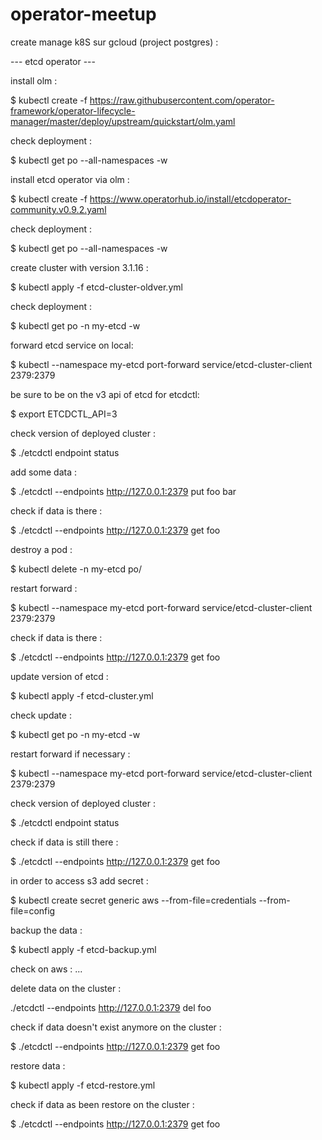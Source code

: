 # operator-meetup

create manage k8S sur gcloud (project postgres) :

--- etcd operator ---

install olm :

$ kubectl create -f https://raw.githubusercontent.com/operator-framework/operator-lifecycle-manager/master/deploy/upstream/quickstart/olm.yaml

check deployment :

$ kubectl get po --all-namespaces -w

install etcd operator via olm :

$ kubectl create -f https://www.operatorhub.io/install/etcdoperator-community.v0.9.2.yaml

check deployment :

$ kubectl get po --all-namespaces -w

create cluster with version 3.1.16 :

$ kubectl apply -f etcd-cluster-oldver.yml

check deployment :

$ kubectl get po -n my-etcd -w

forward etcd service on local:

$ kubectl --namespace my-etcd port-forward service/etcd-cluster-client 2379:2379     

be sure to be on the v3 api of etcd for etcdctl:

$ export ETCDCTL_API=3

check version of deployed cluster :

$ ./etcdctl endpoint status

add some data :

$ ./etcdctl --endpoints http://127.0.0.1:2379 put foo bar

check if data is there : 

$ ./etcdctl --endpoints http://127.0.0.1:2379 get foo

destroy a pod : 

$ kubectl delete -n my-etcd po/

restart forward :

$ kubectl --namespace my-etcd port-forward service/etcd-cluster-client 2379:2379   

check if data is there : 

$ ./etcdctl --endpoints http://127.0.0.1:2379 get foo

update version of etcd :

$ kubectl apply -f etcd-cluster.yml

check update :

$ kubectl get po -n my-etcd -w

restart forward if necessary :

$ kubectl --namespace my-etcd port-forward service/etcd-cluster-client 2379:2379

check version of deployed cluster :

$ ./etcdctl endpoint status

check if data is still there : 

$ ./etcdctl --endpoints http://127.0.0.1:2379 get foo

in order to access s3 add secret :

$ kubectl create secret generic aws --from-file=credentials --from-file=config

backup the data :

$ kubectl apply -f etcd-backup.yml

check on aws :
...

delete data on the cluster :

./etcdctl --endpoints http://127.0.0.1:2379 del foo

check if data doesn't exist anymore on the cluster :

$ ./etcdctl --endpoints http://127.0.0.1:2379 get foo

restore data :

$ kubectl apply -f etcd-restore.yml

check if data as been restore on the cluster :

$ ./etcdctl --endpoints http://127.0.0.1:2379 get foo